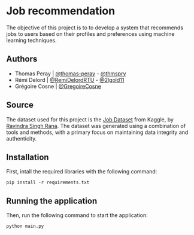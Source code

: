 # Job recommendation
The objective of this project is to to develop a system that recommends jobs to users based on their profiles and preferences using machine learning techniques.

## Authors
 - Thomas Peray | [@thomas-peray](https://github.com/thomas-peray) - [@thmspry](https://github.com/thmspry)
 - Rémi Delord | [@RemiDelordRTU](https://github.com/RemiDelordRTU) - [@2lgold11](https://github.com/2lgold11)
 - Grégoire Cosne | [@GregoireCosne](https://github.com/GregoireCosne)

## Source
The dataset used for this project is the [Job Dataset](https://www.kaggle.com/datasets/ravindrasinghrana/job-description-dataset) from Kaggle, by [Ravindra Singh Rana](https://www.kaggle.com/ravindrasinghrana).
The dataset was generated using a combination of tools and methods, with a primary focus on maintaining data integrity and authenticity.

## Installation
First, intall the required libraries with the following command:
```
pip install -r requirements.txt
```

## Running the application
Then, run the following command to start the application:
```
python main.py
```